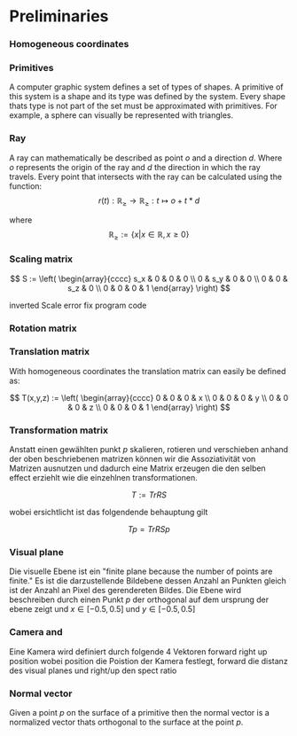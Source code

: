 # Preliminaries

### Homogeneous coordinates

### Primitives

A computer graphic system defines a set of types of shapes.
A primitive of this system is a shape and its type was defined by the system.
Every shape thats type is not part of the set must be approximated with primitives. For example, a sphere can visually be represented with triangles.

### Ray
A ray can mathematically be described as point $o$ and a direction $d$. Where $o$ represents the origin of the ray and $d$ the direction in which the ray travels. Every point that intersects with the ray can be calculated using the function:
$$
r(t): \mathbb{R}_\ge \rightarrow \mathbb{R} _\ge : t \mapsto o + t * d
$$

where $$\mathbb{R}_\ge := \{ x | x \in \mathbb{R}, x \ge 0 \} $$


### Scaling matrix



$$
  S := \left(
          \begin{array}{cccc}
              s_x & 0   & 0   & 0 \\
              0   & s_y & 0   & 0 \\
              0   & 0   & s_z & 0 \\
              0   & 0   &  0  & 1
           \end{array}
       \right)
$$


inverted Scale error fix program code

### Rotation matrix



### Translation matrix

With homogeneous coordinates the translation matrix can easily be defined as:

$$
  T(x,y,z) := \left(
          \begin{array}{cccc}
              0 & 0 & 0 & x \\
              0 & 0 & 0 & y \\
              0 & 0 & 0 & z \\
              0 & 0 & 0 & 1
           \end{array}
       \right)
$$

### Transformation matrix

Anstatt einen gewählten punkt $p$ skalieren, rotieren und verschieben anhand der oben beschriebenen matrizen können wir die Assoziativität von Matrizen ausnutzen und dadurch eine Matrix erzeugen die den selben effect erziehlt wie die einzehlnen transformationen.

$$
  T := TrRS
$$

wobei ersichtlicht ist das folgendende behauptung gilt

$$
  Tp = TrRSp
$$

### Visual plane

Die visuelle Ebene ist ein "finite plane because the number of points are finite." Es ist die darzustellende Bildebene dessen Anzahl an Punkten gleich ist der Anzahl an Pixel des gerendereten Bildes. Die Ebene wird beschreiben durch einen Punkt $p$ der orthogonal auf dem ursprung der ebene zeigt und $x \in [-0.5 , 0.5]$ und $y \in [-0.5 , 0.5]$


### Camera and

Eine Kamera wird definiert durch folgende 4 Vektoren
forward
right
up
position
wobei position die Poistion der Kamera festlegt, forward die distanz des visual planes und right/up den spect ratio

### Normal vector

Given a point $p$ on the surface of a primitive then the normal vector is a normalized vector thats orthogonal to the surface at the point $p$.
